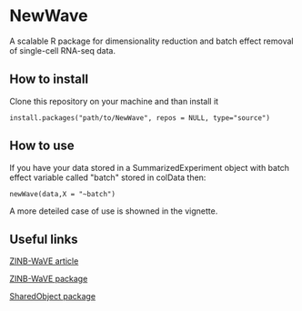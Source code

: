 # NewWave

A scalable R package for dimensionality reduction and batch effect removal
of single-cell RNA-seq data.

## How to install 

Clone this repository on your machine and than install it

```
install.packages("path/to/NewWave", repos = NULL, type="source")
```

## How to use

If you have your data stored in a SummarizedExperiment object with 
batch effect variable called "batch" stored in colData then:

```
newWave(data,X = "~batch")
```

A more deteiled case of use is showned in the vignette.

## Useful links

[ZINB-WaVE article](https://www.nature.com/articles/s41467-017-02554-5)

[ZINB-WaVE package](https://bioconductor.org/packages/release/bioc/html/zinbwave.html)

[SharedObject package](https://bioconductor.org/packages/release/bioc/html/SharedObject.html)
